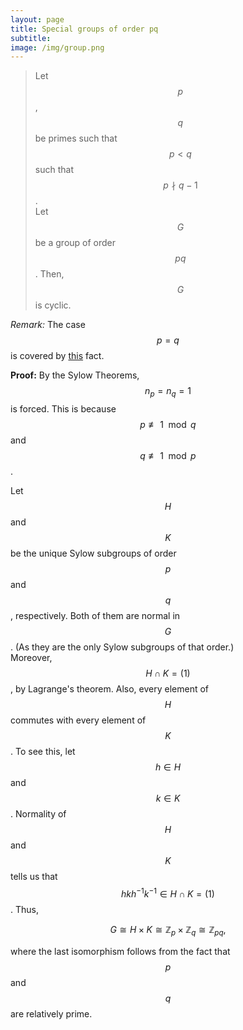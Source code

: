 ```yaml
---
layout: page
title: Special groups of order pq
subtitle: 
image: /img/group.png
---
```

> Let $$p$$, $$q$$ be primes such that $$p < q$$ such that $$p \nmid q - 1$$.  
> Let $$G$$ be a group of order $$pq$$. Then, $$G$$ is cyclic.  

_Remark:_ The case $$p = q$$ is covered by [this](/alg/groups/p2-groups-abelian) fact.  

__Proof:__ By the Sylow Theorems, $$n_p = n_q = 1$$ is forced. This is because $$p \not\equiv 1 \mod q$$ and $$q \not\equiv 1 \mod p$$.  

Let $$H$$ and $$K$$ be the unique Sylow subgroups of order $$p$$ and $$q$$, respectively. Both of them are normal in $$G$$. (As they are the only Sylow subgroups of that order.)  
Moreover, $$H \cap K = (1)$$, by Lagrange's theorem. Also, every element of $$H$$ commutes with every element of $$K$$. To see this, let $$h \in H$$ and $$k \in K$$. Normality of $$H$$ and $$K$$ tells us that $$hkh^{-1}k^{-1} \in H \cap K = (1)$$.
Thus, 

$$G \cong H \times K \cong \mathbb{Z}_p \times \mathbb{Z}_q \cong \mathbb{Z}_{pq},$$ 

where the last isomorphism follows from the fact that $$p$$ and $$q$$ are relatively prime.